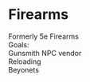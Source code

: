 # Firearms
Formerly 5e Firearms
<br>
 Goals:
 <br>
 Gunsmith NPC vendor
 <br>
 Reloading
 <br>
 Beyonets
